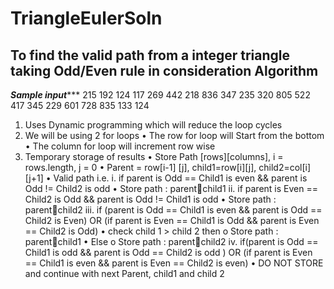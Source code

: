 # TriangleEulerSoln
To find the valid path from a integer triangle taking Odd/Even rule in consideration
Algorithm
----------------------------------
*************Sample input****************
215 
192 124
117 269 442
218 836 347 235
320 805 522 417 345
229 601 728 835 133 124

1.	Uses Dynamic programming which will reduce the loop cycles 
2.	We will be using 2 for loops 
•	The row for loop will Start from the bottom 
•	The column for loop will increment row wise
3.	Temporary storage of results
•	Store Path [rows][columns], i = rows.length,  j = 0
•	Parent = row[i-1] [j], child1=row[i][j], child2=col[i][j+1]
•	Valid path i.e. 
i.	if parent is Odd == Child1 is even && parent is Odd != Child2 is odd
•	Store path : parentchild1
ii.	 if parent is Even == Child2 is Odd && parent is Odd != Child1 is odd
•	Store path : parentchild2
iii.	if (parent is Odd == Child1 is even && parent is Odd == Child2 is Even) OR (if parent is Even == Child1 is Odd && parent is Even == Child2 is Odd)
•	check child 1 > child 2 then
o	Store path : parentchild1
•	Else
o	Store path : parentchild2
iv.	if(parent is Odd == Child1 is odd && parent is Odd == Child2 is odd ) OR (if parent is Even == Child1 is even && parent is Even == Child2 is even)
•	DO NOT STORE and continue with next Parent, child1 and child 2
